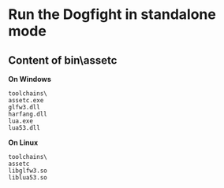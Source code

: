 # Run the Dogfight in standalone mode

## Content of bin\assetc

**On Windows**

```
toolchains\
assetc.exe
glfw3.dll
harfang.dll
lua.exe
lua53.dll
```

**On Linux**

```
toolchains\
assetc
libglfw3.so
liblua53.so
```